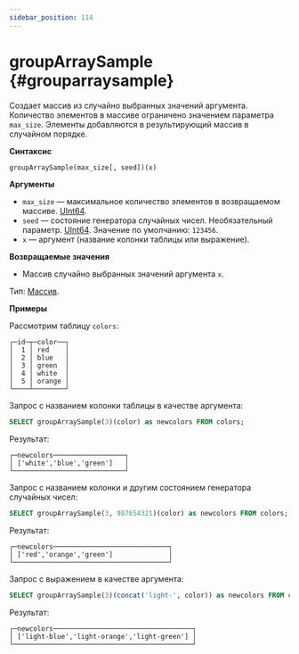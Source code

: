 ```yaml
---
sidebar_position: 114
---
```


# groupArraySample {#grouparraysample}

Создает массив из случайно выбранных значений аргумента. Количество элементов в массиве ограничено значением параметра `max_size`. Элементы добавляются в результирующий массив в случайном порядке.

**Синтаксис**

``` sql
groupArraySample(max_size[, seed])(x)
```

**Аргументы**

-   `max_size` — максимальное количество элементов в возвращаемом массиве. [UInt64](../../data-types/int-uint.md).
-   `seed` — состояние генератора случайных чисел. Необязательный параметр. [UInt64](../../data-types/int-uint.md). Значение по умолчанию: `123456`.
-   `x` — аргумент (название колонки таблицы или выражение).

**Возвращаемые значения**

-   Массив случайно выбранных значений аргумента `x`.

Тип: [Массив](../../data-types/array.md).

**Примеры**

Рассмотрим таблицу `colors`:

``` text
┌─id─┬─color──┐
│  1 │ red    │
│  2 │ blue   │
│  3 │ green  │
│  4 │ white  │
│  5 │ orange │
└────┴────────┘
```

Запрос с названием колонки таблицы в качестве аргумента:

``` sql
SELECT groupArraySample(3)(color) as newcolors FROM colors;
```

Результат:

```text
┌─newcolors──────────────────┐
│ ['white','blue','green']   │
└────────────────────────────┘
```

Запрос с названием колонки и другим состоянием генератора случайных чисел:

``` sql
SELECT groupArraySample(3, 987654321)(color) as newcolors FROM colors;
```

Результат:

```text
┌─newcolors─────────────────────────────┐
│ ['red','orange','green']              │
└───────────────────────────────────────┘
```

Запрос с выражением в качестве аргумента:

``` sql
SELECT groupArraySample(3)(concat('light-', color)) as newcolors FROM colors;
```
Результат:

```text
┌─newcolors───────────────────────────────────┐
│ ['light-blue','light-orange','light-green'] │
└─────────────────────────────────────────────┘
```

